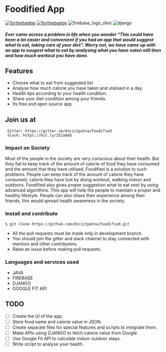 # Foodified App
[![forthebadge](https://forthebadge.com/images/badges/built-for-android.svg)](http://forthebadge.com)
[![forthebadge](https://forthebadge.com/images/badges/made-with-java.svg)](http://forthebadge.com)
![firebase_logo_shot](https://user-images.githubusercontent.com/43731599/53020861-dc1daf00-347d-11e9-9de2-d7b209bf91c5.png)
![django](https://user-images.githubusercontent.com/43731599/53021010-39196500-347e-11e9-86dc-e32b7a0f7eda.png)



##### Ever came across a problem in life when you wonder "This could have been a lot easier and convenient if you had an app that would suggest what to eat, taking care of your diet". Worry not, we have came up with an app to suugest what to eat by analysing what you have eaten still then and how much workout you have done.

## Features
* Choose what to eat from suggested list
* Analyse how much calorie you have taken and utalised in a day.
* Health tips according to your health condition.
* Share your diet condition among your friends.
* Its free and open source app.

## Join us at
```
 Gitter: https://gitter.im/dsciitpatna/Foodified
 Slack: https://bit.ly/2S1adeD
```
### Impact on Society
Most of the people in the society are very conscious about their health. But they fail to keep track of the amount of calorie of food they have consumed and the amount that they have utilised. Foodified is a solution to such problems. People can keep track of the amount of calorie they have consumed, calorie they have lost by doing workout, walking indoor and outdoors. Foodified also gives proper suggestion what to eat next by using advanced algorithms. This app will help the people to maintain a proper and healthy lifestyle. People can also share their experience among their friends, this would spread health awareness in the society.
### Install and contribute
```Open git bash on Windows or Terminal in Linux and enter the following: 
$ git clone https://github.com/dsciitpatna/Foodified.git
```

* All the pull requests must be made only in development branch.
* You should join the gitter and slack channel to stay connected with mentors and other contributors.
* Raise an issue before making pull requests.

### Languages and services used
* JAVA
* FIREBASE
* DJANGO
* GOOGLE FIT API

## TODO
- [ ] Create the UI of the app.
- [ ] Store food name and calorie value in JSON.
- [ ] Create separate files for special features and scripts to integrate them.
- [ ] Make APIs using DJANGO to fetch calorie value from Google.
- [ ] Use Google Fit API to calculate indoor outdoor steps.
- [ ] Write script to analyse your health.
